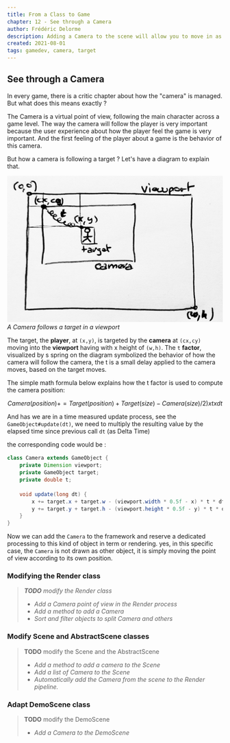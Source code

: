 ```yaml
---
title: From a Class to Game 
chapter: 12 - See through a Camera
author: Frédéric Delorme
description: Adding a Camera to the scene will allow you to move in as you want, and follow a target.
created: 2021-08-01 
tags: gamedev, camera, target
---
```


## See through a Camera

In every game, there is a critic chapter about how the "camera" is managed. But what does this means exactly ?

The Camera is a virtual point of view, following the main character across a game level. The way the camera will follow
the player is very important because the user experience about how the player feel the game is very important. And the
first feeling of the player about a game is the behavior of this camera.

But how a camera is following a target ? Let's have a diagram to explain that.

![A Camera in a viewport following a target](../images/camera.jpg)
_A Camera follows a target in a viewport_

The target, the **player**, at `(x,y)`, is targeted by the **camera** at `(cx,cy)` moving into the **viewport** having
with x height of `(w,h)`. The `t` **factor**, visualized by s spring on the diagram symbolized the behavior of how the
camera will follow the camera, the t is a small delay applied to the camera moves, based on the target moves.

The simple math formula below explains how the t factor is used to compute the camera position:

```math
Camera(position) += Target(position) + Target(size) - Camera(size)/2) x t x dt
```

And has we are in a time measured update process, see the `GameObject#update(dt)`, we need to multiply the resulting
value by the elapsed time since previous call `dt` (as Delta Time)

the corresponding code would be :

```java
class Camera extends GameObject {
    private Dimension viewport;
    private GameObject target;
    private double t;

    void update(long dt) {
        x += target.x + target.w - (viewport.width * 0.5f - x) * t * dt;
        y += target.y + target.h - (viewport.height * 0.5f - y) * t * dt;
    }
}
```

Now we can add the `Camera` to the framework and reserve a dedicated processing to this kind of object in term or
rendering. yes, in this specific case, the `Camera` is not drawn as other object, it is simply moving the point of view
according to its own position. 

### Modifying the Render class

>_**TODO** modify the Render class_
>- _Add a Camera point of view in the Render process_
>- _Add a method to add a Camera_
>- _Sort and filter objects to split Camera and others_

### Modify Scene and AbstractScene classes

> **TODO** modify the Scene and the AbstractScene
>- _Add a method to add a camera to the Scene_
>- _Add a list of Camera to the Scene_
>- _Automatically add the Camera from the scene to the Render pipeline._

### Adapt DemoScene class

> **TODO** modify the DemoScene
>- _Add a Camera to the DemoScene_
